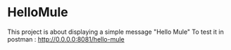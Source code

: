 # HelloMule
This project is about displaying a simple message "Hello Mule"
To test it in postman : http://0.0.0.0:8081/hello-mule
